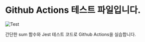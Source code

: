 
# Github Actions 테스트 파일입니다.

![Test](https://github.com/seungdev/github-action/actions/workflows/test.yml.badge.svg)

간단한 sum 함수와 Jest 테스트 코드로 Github Actions을 실습합니다.